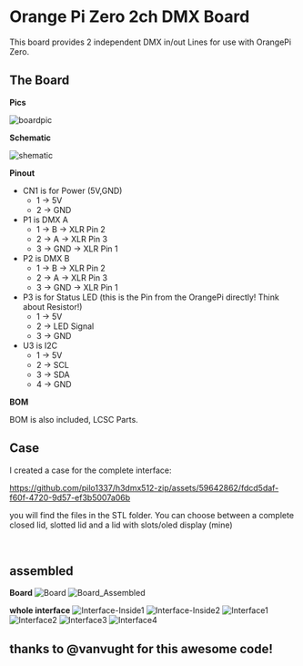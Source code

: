 # Orange Pi Zero 2ch DMX Board
This board provides 2 independent DMX in/out Lines for use with OrangePi Zero.
<br>

## The Board
**Pics**

![boardpic](board.png "Board")

**Schematic**

![shematic](shematic.png "Shematic")

**Pinout**

* CN1 is for Power (5V,GND)
	* 1 -> 5V
	* 2 -> GND
* P1 is DMX A
	* 1 -> B -> XLR Pin 2
	* 2 -> A -> XLR Pin 3
	* 3 -> GND -> XLR Pin 1
* P2 is DMX B
	* 1 -> B -> XLR Pin 2
	* 2 -> A -> XLR Pin 3
	* 3 -> GND -> XLR Pin 1
* P3 is for Status LED (this is the Pin from the OrangePi directly! Think about Resistor!)
	* 1 -> 5V
	* 2 -> LED Signal
	* 3 -> GND
* U3 is I2C
	* 1 -> 5V
	* 2 -> SCL
	* 3 -> SDA
	* 4 -> GND
	
**BOM**

BOM is also included, LCSC Parts.
<br>


## Case
I created a case for the complete interface:

https://github.com/pilo1337/h3dmx512-zip/assets/59642862/fdcd5daf-f60f-4720-9d57-ef3b5007a06b

you will find the files in the STL folder. You can choose between a complete closed lid, slotted lid and a lid with slots/oled display (mine)

<br>

## assembled

**Board**
![Board](Pictures/board.jpg "Board")
![Board_Assembled](Pictures/board-assembled.jpg "Board_assembled")

**whole interface**
![Interface-Inside1](Pictures/interface-inside1.jpg "Interface-Inside1")
![Interface-Inside2](Pictures/interface-inside2.jpg "InterfaceInside-2")
![Interface1](Pictures/interface1.jpg "Interface1")
![Interface2](Pictures/interface2.jpg "Interface2")
![Interface3](Pictures/interface3.jpg "Interface3")
![Interface4](Pictures/interface4.jpg "Interface4")


## thanks to @vanvught for this awesome code!
